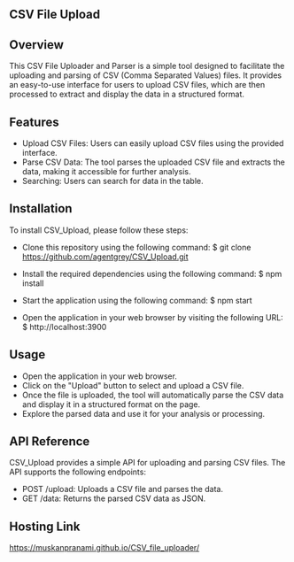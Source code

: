## CSV File Upload

## Overview
This CSV File Uploader and Parser is a simple tool designed to facilitate the uploading and parsing of CSV (Comma Separated Values) files. It provides an easy-to-use interface for users to upload CSV files, which are then processed to extract and display the data in a structured format.

## Features
- Upload CSV Files: Users can easily upload CSV files using the provided interface.
- Parse CSV Data: The tool parses the uploaded CSV file and extracts the data, making it accessible for further analysis.
- Searching: Users can search for data in the table.

## Installation
To install CSV_Upload, please follow these steps:

- Clone this repository using the following command:
$ git clone https://github.com/agentgrey/CSV_Upload.git

- Install the required dependencies using the following command:
$ npm install 

- Start the application using the following command:
$ npm start 

- Open the application in your web browser by visiting the following URL:
$ http://localhost:3900

## Usage
- Open the application in your web browser.
- Click on the "Upload" button to select and upload a CSV file.
- Once the file is uploaded, the tool will automatically parse the CSV data and display it in a structured format on the page.
- Explore the parsed data and use it for your analysis or processing.

## API Reference
CSV_Upload provides a simple API for uploading and parsing CSV files. The API supports the following endpoints:

- POST /upload: Uploads a CSV file and parses the data.
- GET /data: Returns the parsed CSV data as JSON.

## Hosting Link
https://muskanpranami.github.io/CSV_file_uploader/
